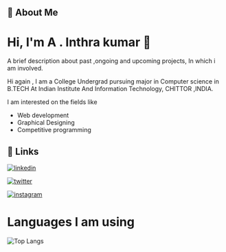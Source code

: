 ## 🚀 About Me


# Hi, I'm  A . Inthra kumar 👋
A brief description about  past ,ongoing and upcoming projects, In which i am involved.

Hi again  , I am a College Undergrad pursuing major in Computer science in B.TECH  At Indian Institute And Information Technology, CHITTOR ,INDIA.

I am interested on the fields like
- Web development
- Graphical Designing
- Competitive programming 




## 🔗 Links


[![linkedin](https://img.shields.io/badge/linkedin-0A66C2?style=for-the-badge&logo=linkedin&logoColor=white)](https://www.linkedin.com/)

[![twitter](https://img.shields.io/badge/twitter-1DA1F2?style=for-the-badge&logo=twitter&logoColor=white)](https://twitter.com/)

[![instagram](https://img.shields.io/badge/instagram-8a5099?style=for-the-badge&logo=instagram&logoColor=red)](https://www.linkedin.com/)


# Languages I am using
![Top Langs](https://github-readme-stats.vercel.app/api/top-langs/?username=myusername&theme=tokyonight)


